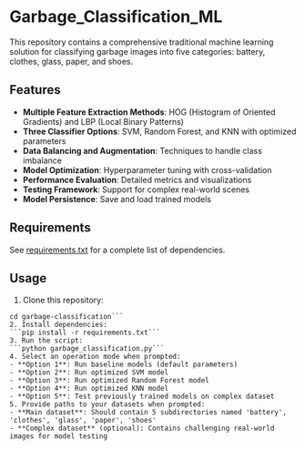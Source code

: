 # Garbage_Classification_ML

This repository contains a comprehensive traditional machine learning solution for classifying garbage images into five categories: battery, clothes, glass, paper, and shoes.

## Features

- **Multiple Feature Extraction Methods**: HOG (Histogram of Oriented Gradients) and LBP (Local Binary Patterns)
- **Three Classifier Options**: SVM, Random Forest, and KNN with optimized parameters
- **Data Balancing and Augmentation**: Techniques to handle class imbalance
- **Model Optimization**: Hyperparameter tuning with cross-validation
- **Performance Evaluation**: Detailed metrics and visualizations
- **Testing Framework**: Support for complex real-world scenes
- **Model Persistence**: Save and load trained models

## Requirements

See [requirements.txt](requirements.txt) for a complete list of dependencies.

## Usage

1. Clone this repository:
```git clone https://github.com/yourusername/garbage-classification.git
cd garbage-classification```
2. Install dependencies:
```pip install -r requirements.txt```
3. Run the script:
```python garbage_classification.py```
4. Select an operation mode when prompted:
- **Option 1**: Run baseline models (default parameters)
- **Option 2**: Run optimized SVM model
- **Option 3**: Run optimized Random Forest model
- **Option 4**: Run optimized KNN model
- **Option 5**: Test previously trained models on complex dataset
5. Provide paths to your datasets when prompted:
- **Main dataset**: Should contain 5 subdirectories named 'battery', 'clothes', 'glass', 'paper', 'shoes'
- **Complex dataset** (optional): Contains challenging real-world images for model testing
